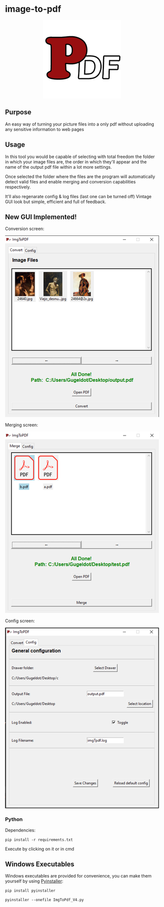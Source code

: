 # image-to-pdf

<p align="center">
  <img src="/icons/icon.png" />
</p>

## Purpose 
An easy way of turning your picture files into a only pdf without uploading any sensitive information to web pages

## Usage 
In this tool you would be capable of selecting with total freedom the folder in which your image files are, the order in which they'll appear and the name of the output pdf file within a lot more settings.


Once selected the folder where the files are the program will automatically detect valid files and enable merging and conversion capabilities respectively.

It'll also regenarate config & log files (last one can be turned off)
Vintage GUI look but simple, efficient and full of feedback.

## New GUI Implemented!
Conversion screen:
<p align="center"><img src="/icons/convert.png" /></p>
Merging screen:
<p align="center"><img src="/icons/merge.PNG" /> </p>
Config screen:
<p align="center"><img src="/icons/config.PNG" /></p>

### Python
Dependencies:
```shell
pip install -r requirements.txt
```
Execute by clicking on it or in cmd 
## Windows Executables 
Windows executables are provided for convenience, you can make them yourself by using [Pyinstaller](https://pyinstaller.readthedocs.io/en/stable/usage.html):
```shell 
pip install pyinstaller
```
```shell
pyinstaller --onefile ImgToPdf_V4.py
```